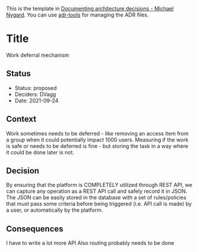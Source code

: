 This is the template in [Documenting architecture decisions - Michael Nygard](http://thinkrelevance.com/blog/2011/11/15/documenting-architecture-decisions).
You can use [adr-tools](https://github.com/npryce/adr-tools) for managing the ADR files.

# Title

Work deferral mechanism

## Status

* Status: proposed
* Deciders: DVagg
* Date: 2021-09-24

## Context

Work sometimes needs to be deferred - like removing an access item from a group when it could potentially impact 1000 users.
Measuring if the work is safe or needs to be deferred is fine - but storing the task in a way where it could be done later is not.

## Decision

By ensuring that the platform is COMPLETELY utilized through REST API, we can capture any operation as a REST API call and safely record it in JSON.
The JSON can be easily stored in the database with a set of rules/policies that must pass some criteria before being triggered (i.e. API call is made) by a user, or automatically by the platform.

## Consequences

I have to write a lot more API
Also routing probably needs to be done
